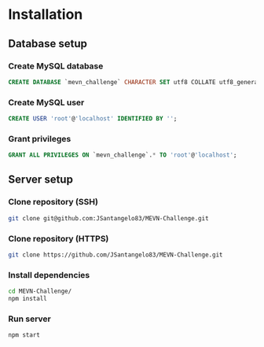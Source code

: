 # Installation
## Database setup

### Create MySQL database
```sql
CREATE DATABASE `mevn_challenge` CHARACTER SET utf8 COLLATE utf8_general_ci;
```
### Create MySQL user
```sql
CREATE USER 'root'@'localhost' IDENTIFIED BY '';
```
### Grant privileges
```sql
GRANT ALL PRIVILEGES ON `mevn_challenge`.* TO 'root'@'localhost';
```

## Server setup
### Clone repository (SSH)

```bash
git clone git@github.com:JSantangelo83/MEVN-Challenge.git
```
### Clone repository (HTTPS)
```bash
git clone https://github.com/JSantangelo83/MEVN-Challenge.git
```

### Install dependencies
```bash
cd MEVN-Challenge/
npm install
```
### Run server
```bash
npm start
```
